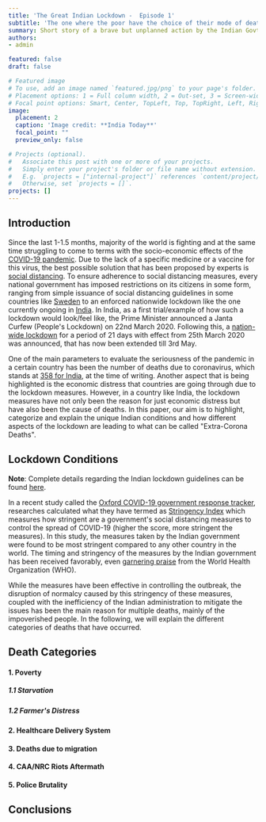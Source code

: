 ```yaml
---
title: 'The Great Indian Lockdown -  Episode 1'
subtitle: 'The one where the poor have the choice of their mode of death'
summary: Short story of a brave but unplanned action by the Indian Govt.
authors:
- admin

featured: false
draft: false

# Featured image
# To use, add an image named `featured.jpg/png` to your page's folder.
# Placement options: 1 = Full column width, 2 = Out-set, 3 = Screen-width
# Focal point options: Smart, Center, TopLeft, Top, TopRight, Left, Right, BottomLeft, Bottom, BottomRight
image:
  placement: 2
  caption: 'Image credit: **India Today**'
  focal_point: ""
  preview_only: false

# Projects (optional).
#   Associate this post with one or more of your projects.
#   Simply enter your project's folder or file name without extension.
#   E.g. `projects = ["internal-project"]` references `content/project/deep-learning/index.md`.
#   Otherwise, set `projects = []`.
projects: []
---
```

## Introduction
Since the last 1-1.5 months, majority of the world is fighting and at the same time struggling to come to terms with the socio-economic effects of the [COVID-19 pandemic](https://www.who.int/emergencies/diseases/novel-coronavirus-2019). Due to the lack of a specific medicine or a vaccine for this virus, the best possible solution that has been proposed by experts is [social distancing](https://www.cdc.gov/coronavirus/2019-ncov/prevent-getting-sick/social-distancing.html). To ensure adherence to social distancing measures, every national government has imposed restrictions on its citizens in some form, ranging from simple issuance of social distancing guidelines in some countries like [Sweden](https://edition.cnn.com/videos/world/2020/04/13/sweden-coronavirus-lockdown-black-lead-vpx.cnn) to an enforced nationwide lockdown like the one currently ongoing in [India](https://mha.gov.in/sites/default/files/ndma%20order%20copy_0.pdf). In India, as a first trial/example of how such a lockdown would look/feel like, the Prime Minister announced a Janta Curfew (People's Lockdown) on 22nd March 2020. Following this, a [nation-wide lockdown](https://mha.gov.in/sites/default/files/MHAorder%20copy_0.pdf) for a period of 21 days with effect from 25th March 2020 was announced, that has now been extended till 3rd May.

One of the main parameters to evaluate the seriousness of the pandemic in a certain country has been the number of deaths due to coronavirus, which stands at [358 for India](https://www.worldometers.info/coronavirus/country/india/), at the time of writing. Another aspect that is being highlighted is the economic distress that countries are going through due to the lockdown measures. However, in a country like India, the lockdown measures have not only been the reason for just economic distress but have also been the cause of deaths. In this paper, our aim is to highlight, categorize and explain the unique Indian conditions and how different aspects of the lockdown are leading to what can be called "Extra-Corona Deaths". 

## Lockdown Conditions

**Note**: Complete details regarding the Indian lockdown guidelines can be found [here](https://mha.gov.in/sites/default/files/Guidelines_0.pdf).

In a recent study called the [Oxford COVID-19 government response tracker](https://covidtracker.bsg.ox.ac.uk/), researches calculated what they have termed as [Stringency Index](https://www.bsg.ox.ac.uk/sites/default/files/Calculation%20and%20presentation%20of%20the%20Stringency%20Index.pdf) which measures how stringent are a government's social distancing measures to control the spread of COVID-19 (higher the score, more stringent the measures). In this study, the measures taken by the Indian government were found to be most stringent compared to any other country in the world. The timing and stringency of the measures by the Indian government has been received favorably, even [garnering praise](https://www.livemint.com/news/india/who-praises-pm-modi-s-timely-and-tough-decision-on-corona-lockdown-2-0-11586851502720.html) from the World Health Organization (WHO).

While the measures have been effective in controlling the outbreak, the disruption of normalcy caused by this stringency of these measures, coupled with the inefficiency of the Indian administration to mitigate the issues has been the main reason for multiple deaths, mainly of the impoverished people. In the following, we will explain the different categories of deaths that have occurred. 

## Death Categories

#### 1. Poverty
##### 1.1 Starvation

##### 1.2 Farmer's Distress

#### 2. Healthcare Delivery System

#### 3. Deaths due to migration

#### 4. CAA/NRC Riots Aftermath

#### 5. Police Brutality

## Conclusions
